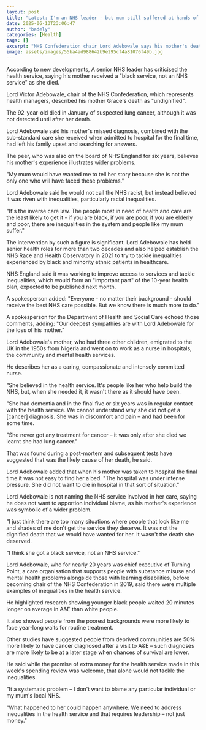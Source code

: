 ```yaml
---
layout: post
title: "Latest: I'm an NHS leader - but mum still suffered at hands of wellness service because she was black"
date: 2025-06-13T23:06:47
author: "badely"
categories: [Health]
tags: []
excerpt: "NHS Confederation chair Lord Adebowale says his mother's death illustrates inequalities in the system."
image: assets/images/55ba4ad988642b9e295cf4a81076f49b.jpg
---
```


According to new developments, A senior NHS leader has criticised the health service, saying his mother received a "black service, not an NHS service" as she died.

Lord Victor Adebowale, chair of the NHS Confederation, which represents health managers, described his mother Grace's death as "undignified".

The 92-year-old died in January of suspected lung cancer, although it was not detected until after her death.

Lord Adebowale said his mother's missed diagnosis, combined with the sub-standard care she received when admitted to hospital for the final time, had left his family upset and searching for answers.

The peer, who was also on the board of NHS England for six years, believes his mother's experience illustrates wider problems.

"My mum would have wanted me to tell her story because she is not the only one who will have faced these problems."

Lord Adebowale said he would not call the NHS racist, but instead believed it was riven with inequalities, particularly racial inequalities.

"It's the inverse care law. The people most in need of health and care are the least likely to get it - if you are black, if you are poor, if you are elderly and poor, there are inequalities in the system and people like my mum suffer."

The intervention by such a figure is significant. Lord Adebowale has held senior health roles for more than two decades and also helped establish the NHS Race and Health Observatory in 2021 to try to tackle inequalities experienced by black and minority ethnic patients in healthcare.

NHS England said it was working to improve access to services and tackle inequalities, which would form an "important part" of the 10-year health plan, expected to be published next month.

A spokesperson added: "Everyone - no matter their background - should receive the best NHS care possible. But we know there is much more to do."

A spokesperson for the Department of Health and Social Care echoed those comments, adding: "Our deepest sympathies are with Lord Adebowale for the loss of his mother."

Lord Adebowale's mother, who had three other children, emigrated to the UK in the 1950s from Nigeria and went on to work as a nurse in hospitals, the community and mental health services.

He describes her as a caring, compassionate and intensely committed nurse. 

"She believed in the health service. It's people like her who help build the NHS, but, when she needed it, it wasn't there as it should have been.

"She had dementia and in the final five or six years was in regular contact with the health service. We cannot understand why she did not get a [cancer] diagnosis. She was in discomfort and pain – and had been for some time.

"She never got any treatment for cancer – it was only after she died we learnt she had lung cancer."

That was found during a post-mortem and subsequent tests have suggested that was the likely cause of her death, he said.

Lord Adebowale added that when his mother was taken to hospital the final time it was not easy to find her a bed. "The hospital was under intense pressure. She did not want to die in hospital in that sort of situation."

Lord Adebowale is not naming the NHS service involved in her care, saying he does not want to apportion individual blame, as his mother's experience was symbolic of a wider problem.

"I just think there are too many situations where people that look like me and shades of me don't get the service they deserve. It was not the dignified death that we would have wanted for her. It wasn't the death she deserved.

"I think she got a black service, not an NHS service."

Lord Adebowale, who for nearly 20 years was chief executive of Turning Point, a care organisation that supports people with substance misuse and mental health problems alongside those with learning disabilities, before becoming chair of the NHS Confederation in 2019, said there were multiple examples of inequalities in the health service.

He highlighted research showing younger black people waited 20 minutes longer on average in A&E than white people.

It also showed people from the poorest backgrounds were more likely to face year-long waits for routine treatment.

Other studies have suggested people from deprived communities are 50% more likely to have cancer diagnosed after a visit to A&E – such diagnoses are more likely to be at a later stage when chances of survival are lower.

He said while the promise of extra money for the health service made in this week's spending review was welcome, that alone would not tackle the inequalities.

"It a systematic problem – I don't want to blame any particular individual or my mum's local NHS. 

"What happened to her could happen anywhere. We need to address inequalities in the health service and that requires leadership – not just money."

